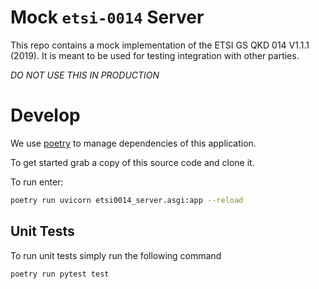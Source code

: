 # Mock `etsi-0014` Server

This repo contains a mock implementation of the ETSI GS QKD 014 V1.1.1 (2019).
It is meant to be used for testing integration with other parties. 

_DO NOT USE THIS IN PRODUCTION_ 


# Develop
We use [poetry](https://python-poetry.org/) to manage dependencies of this
application.

To get started grab a copy of this source code and clone it.

To run enter:
```bash
poetry run uvicorn etsi0014_server.asgi:app --reload
```

## Unit Tests

To run unit tests simply run the following command
```bash
poetry run pytest test
```
